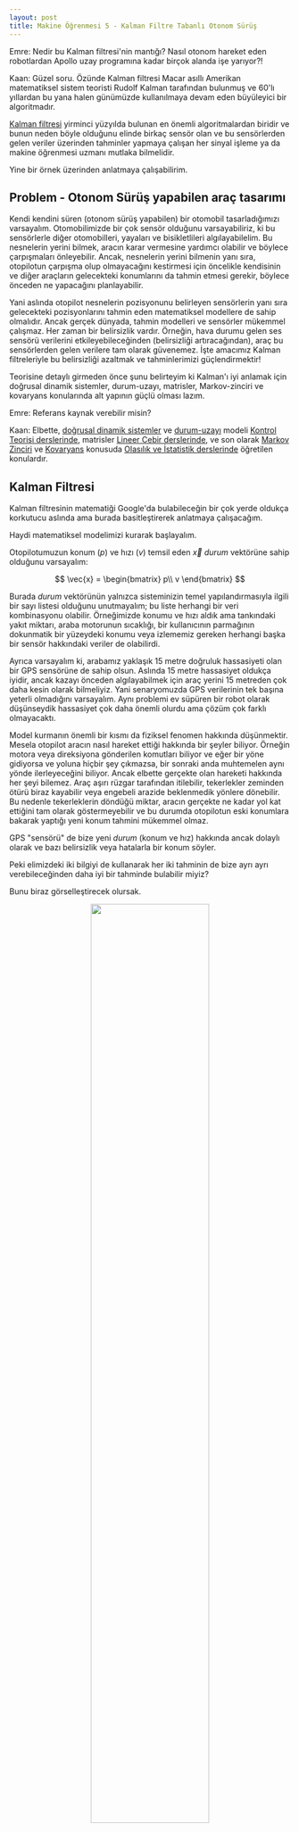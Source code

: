 ```yaml
---
layout: post
title: Makine Öğrenmesi 5 - Kalman Filtre Tabanlı Otonom Sürüş
---
```


Emre: Nedir bu Kalman filtresi'nin mantığı? Nasıl otonom hareket eden robotlardan Apollo uzay programına kadar birçok alanda işe yarıyor?! 

Kaan: Güzel soru. Özünde Kalman filtresi Macar asıllı Amerikan matematiksel sistem teoristi Rudolf Kalman tarafından bulunmuş ve 60'lı yıllardan bu yana halen günümüzde kullanılmaya devam eden büyüleyici bir algoritmadır.

<a href="https://en.wikipedia.org/wiki/Kalman_filter#Underlying_dynamical_system_model">Kalman filtresi</a> yirminci yüzyılda bulunan en önemli algoritmalardan biridir ve bunun neden böyle olduğunu elinde birkaç sensör olan ve bu sensörlerden gelen veriler üzerinden tahminler yapmaya çalışan her sinyal işleme ya da makine öğrenmesi uzmanı mutlaka bilmelidir. 

Yine bir örnek üzerinden anlatmaya çalışabilirim.

## Problem - Otonom Sürüş yapabilen araç tasarımı

Kendi kendini süren (otonom sürüş yapabilen) bir otomobil tasarladığımızı varsayalım. Otomobilimizde bir çok sensör olduğunu varsayabiliriz, ki bu sensörlerle diğer otomobilleri, yayaları ve bisikletlileri algılayabilelim. Bu nesnelerin yerini bilmek, aracın karar vermesine yardımcı olabilir ve böylece çarpışmaları önleyebilir. Ancak, nesnelerin yerini bilmenin yanı sıra, otopilotun çarpışma olup olmayacağını kestirmesi için öncelikle kendisinin ve diğer araçların gelecekteki konumlarını da tahmin etmesi gerekir, böylece önceden ne yapacağını planlayabilir. 

Yani aslında otopilot nesnelerin pozisyonunu belirleyen sensörlerin yanı sıra gelecekteki pozisyonlarını tahmin eden matematiksel modellere de sahip olmalıdır. Ancak gerçek dünyada, tahmin modelleri ve sensörler mükemmel çalışmaz. Her zaman bir belirsizlik vardır. Örneğin, hava durumu gelen ses sensörü verilerini etkileyebileceğinden (belirsizliği artıracağından), araç bu sensörlerden gelen verilere tam olarak güvenemez. İşte amacımız Kalman filtreleriyle bu belirsizliği azaltmak ve tahminlerimizi güçlendirmektir!

Teorisine detaylı girmeden önce şunu belirteyim ki Kalman'ı iyi anlamak için doğrusal dinamik sistemler, durum-uzayı, matrisler, Markov-zinciri ve kovaryans konularında alt yapının güçlü olması lazım.   

Emre: Referans kaynak verebilir misin? 

Kaan: Elbette, <a href="https://en.wikipedia.org/wiki/Linear_dynamical_system">doğrusal dinamik sistemler</a> ve <a href="https://en.wikipedia.org/wiki/State-space_representation">durum-uzayı</a> modeli <a href="https://en.wikipedia.org/wiki/Control_theory">Kontrol Teorisi derslerinde</a>, matrisler <a href="https://math.mit.edu/~gs/linearalgebra/">Lineer Cebir derslerinde</a>, ve son olarak <a href="https://en.wikipedia.org/wiki/Markov_chain">Markov Zinciri</a> ve <a href="https://en.wikipedia.org/wiki/Covariance">Kovaryans</a> konusuda <a href="https://www.cs.ubc.ca/~murphyk/MLbook/"> Olasılık ve İstatistik derslerinde</a> öğretilen konulardır.  

## Kalman Filtresi

Kalman filtresinin matematiği Google'da bulabileceğin bir çok yerde oldukça korkutucu aslında ama burada basitleştirerek anlatmaya çalışacağım. 

Haydi matematiksel modelimizi kurarak başlayalım. 

Otopilotumuzun konum ($p$) ve hızı ($v$) temsil eden $\vec{x}$ *durum* vektörüne sahip olduğunu varsayalım:

$$
\vec{x} = \begin{bmatrix} 
p\\ 
v 
\end{bmatrix}
$$

Burada *durum* vektörünün yalnızca sisteminizin temel yapılandırmasıyla ilgili bir sayı listesi olduğunu unutmayalım; bu liste herhangi bir veri kombinasyonu olabilir. Örneğimizde konumu ve hızı aldık ama tankındaki yakıt miktarı, araba motorunun sıcaklığı, bir kullanıcının parmağının dokunmatik bir yüzeydeki konumu veya izlememiz gereken herhangi başka bir sensör hakkındaki veriler de olabilirdi.

Ayrıca varsayalım ki, arabamız yaklaşık 15 metre doğruluk hassasiyeti olan bir GPS sensörüne de sahip olsun.  Aslında 15 metre hassasiyet oldukça iyidir, ancak kazayı önceden algılayabilmek için araç yerini 15 metreden çok daha kesin olarak bilmeliyiz. Yani senaryomuzda GPS verilerinin tek başına yeterli olmadığını varsayalım. Aynı problemi ev süpüren bir robot olarak düşünseydik hassasiyet çok daha önemli olurdu ama çözüm çok farklı olmayacaktı.

Model kurmanın önemli bir kısmı da fiziksel fenomen hakkında düşünmektir. Mesela otopilot aracın nasıl hareket ettiği hakkında bir şeyler biliyor. Örneğin motora veya direksiyona gönderilen komutları biliyor ve eğer bir yöne gidiyorsa ve yoluna hiçbir şey çıkmazsa, bir sonraki anda muhtemelen aynı yönde ilerleyeceğini biliyor. Ancak elbette gerçekte olan hareketi hakkında her şeyi bilemez. Araç aşırı rüzgar tarafından itilebilir, tekerlekler zeminden ötürü biraz kayabilir veya engebeli arazide beklenmedik yönlere dönebilir. Bu nedenle tekerleklerin döndüğü miktar, aracın gerçekte ne kadar yol kat ettiğini tam olarak göstermeyebilir ve bu durumda otopilotun eski konumlara bakarak yaptığı yeni konum tahmini mükemmel olmaz.

GPS "sensörü" de bize yeni *durum* (konum ve hız) hakkında ancak dolaylı olarak ve bazı belirsizlik veya hatalarla bir konum söyler. 

Peki elimizdeki iki bilgiyi de kullanarak her iki tahminin de bize ayrı ayrı verebileceğinden daha iyi bir tahminde bulabilir miyiz? 

Bunu biraz görselleştirecek olursak.

<p align="center">
<img src="/images/kalman_fig0.png" width="65%" height="65%">
</p>

Dikkat et burada "gerçek" konumun ve hızın ne olduğunu bilmiyoruz. Bu nedenle $x_{t-1}$ *durumuna* ait konumu bile bir olasılık dağılımıyla (öncül dağılım) gösteriyoruz ve en yüksek olasılıkla aracın bu dağılımın beklenen değerinde ($\mu$) olduğunu düşünüyoruz. Figürde gösterdiğim $U$ bilgisi otopilotun bilgisi dahilinde motora giden hızlan/yavaşla komutlarını temsil eden kontrol değişken vektörü, kırmızı dağılım *durum* tahmin denklemleriyle elde ettiğimiz beklenen değeri $x_t$ olan tahmin dağılımı ve mavi dağılımda *ölçüm* (gözlem) tahmin denklemleriyle elde ettiğimiz beklenen değeri $z_t$ olan tahmin dağılımı olsun. Kalman filtresi, durum tahmin olasılık dağılımı ile ve ölçüm tahmin olasılık dağılımını çarparak yeni bir dağılım buluyor.  Bu dağılımın beklenen değeri $x_{est}$ aracın durumu ile ilgili yeni kestirimimiz oluyor ki bu kestirim aslında gerçekte yeni *durumunun* (konum + hız) ne olduğunu her iki tahminden de daha iyidir (yani varyansı durum tahmin dağılımı ve ölçüm tahmin dağılımın varyanslarından küçüktür ve beklenen değeri de optimal kestirimdir). 

Şimdi işin matematiğine biraz daha girelim. *Durum* vektörü tahmin denklemini şöyle kurabiliriz:

$$
\begin{equation} 
\begin{split} 
\color{red}{\mathbf{\hat{x}}_t} &= \mathbf{A} \mathbf{\hat{x}}_{t-1} + \mathbf{B} \color{red}{\vec{\mathbf{u}_t} + \varepsilon_{x}} 
\end{split}  
\end{equation}
$$

$\varepsilon_{x}$'in *durum* vektörü üzerinde bulunduğumuz tahmine ait belirsizliği modelleyen bir hata dağılımı olduğunu söyleyebiliriz ve Kalman filtresinde bu dağılım her zaman Gaussian varsayılır. Dikkat edersen tahminimiz aslında bir doğrusal denklem olarak kuruldu. $A$ ve $B$'de bu doğrusal dinamik denklemde *durum* vektörü $\hat{x}_{t-1}$ ve *kontrol* (dış etken) vektörü $\vec{u_t}$ ile çarpılan doğrusal sistem matrislerini temsil ediyor. 

Emre: Doğrusal sistemlerde bir dağılımın bir katsayı matrisiyle çarpılması ne anlama geliyor?


Kaan: Bunu görsel olarak göstersem daha iyi olur.

<p align="center">
<img src="/images/kalman_fig04.png" width="50%" height="50%">
</p>

Çarpılan matris orijinal dağılımdaki her noktayı alır ve yeni bir yere taşır, ki bu yeni yerler modelimiz doğruysa sistemin bir sonraki zaman adımında bulunacağı stokastik koşulları temsil eder. *Durum* derken burada sistemin fiziksel konumu ve fiziksel hızını kastediyoruz tabi çünkü *durum* vektörümün bu iki parametreyi temsil ediyor. $A$ matrisi ile çarpımdan sonra varyans ve kovaryanslara aslında neler olduğundan birazdan bahsedeceğim. Ama şimdilik bu çarpımın yeni *durum* vektörünün kovaryans matrisini değiştirdiğini görmeni istedim.

Burada bir noktaya daha dikkat, dışarıdan herhangi bir şekilde kontrol edilmeyen sistemlerde kontrol vektörü ($\vec{u}$) ve kontrol matrisi $B$ gözardı edilir. 

Tahmini *durum* kestirimi aynı zamanda *öncül kestirim* diye de isimlendirilir çünkü ölçüm alınmadan önce hesaplanır.

Aynı şekilde ölçüm tahmin denklemini de yazabiliriz.

$$
\begin{equation} 
\begin{split} 
\color{royalblue}{\mathbf{\hat{z}}_t} &= \mathbf{C} \color{red}{\mathbf{\hat{x}}_{t}} + \color{darkorange}{\varepsilon_{z}} 
\end{split}  
\end{equation}
$$

Burada $C$ yine doğrusal tahmin denkleminin katsayısı. Dikkat edersen ölçüm tahmininde girdi olarak *durum* vektör tahmini kullanılıyor ve denkleme ölçüm hatası olasılık dağılımı $\varepsilon_{z}$ 'yi ekliyoruz. Birazdan neden böyle yaptığımız netleşecek. Şimdilik bu hata dağılımının da Gaussian dağılım olduğunu söylemek yeterlidir.

Peki Kalman filtresi bu iki tahmini kullanarak güvenilir $x_{est}$ durum vektörü kestirimini (Kalman tahmini) nasıl yapıyor?

Bunu şöyle gösterebiliriz:

$$
\begin{equation} 
\begin{split} 
\color{yellowgreen}{\mathbf{x}_{est}} &= \color{red}{\mathbf{\hat{x}}_{t}} + \mathbf{K} (\color{royalblue}{\mathbf{z}_t} - \color{royalblue}{\mathbf{\hat{z}}_t}) 
\end{split}  
\end{equation}
$$

Evet, işin sırrı bu ifadede. Bu ifadeye *sonsal kestirim* denilir ve $K$ literatürde Kalman kazancı olarak geçen terimdir. Parantez içinde kalan $z_t - \hat{z}_t$ ise düzeltme terimi diye geçer. Peki tüm bunlar bu ne demek?

Bu denklem bize şunu söylüyor. Elimizde bir yeni *durum* vektörü tahmini $\hat{x}_t$ ve bir de sensörün göstereceği yeni konum tahmini (ölçüm tahmini) $\hat{z}_t$ var. 
Ölçüm tahminimiz ölçümden gelen gözlemle aynıysa o zaman parantez içindeki ifade sıfır olacaktır. Yani *durum* vektörü tahminimize güvenebiliriz. Farkın sıfırdan büyük olduğu zamanlardaysa, *durum* vektörü tahminimizin gözlemden gelen bir düzeltmeye ihtiyacı var demektir. Gözlemle gözleme ait ölçüm tahminimiz arasındaki fark bu düzeltmenin bir ölçüsü olacak. İşte bu farkın ne kadarını hesaba katacağımıza $K$ kalman kazancı karar verir. Kalman kazancı ortaya yeni çıkan bilginin bir ölçüsüdür. Eğer bu farkın ifade ettiği bilgi çoksa o zaman kazanç yüksek olacaktır. Yani ağırlığı artacaktır, aksi durumda küçük olacaktır. 

Kalman burada güzel bir şey yapıyor aslında; kim belirsizliği yüksek bir tahmini başka bir kestirimde yüksek ağırlıkla kullanmak ister ki?

## Doğrusal dinamik sistem modeli

Bu noktada yukarıda ortaya attığımız tahmin denklemlerindeki doğrusal dinamik sistem katsayılarını ($A,B,C$) hesaplama vakti geldi. Artık doğrusal dinamik sistemimizi modellemek için otonom sürüş yapan aracımızın hareket denklemlerini açıkça yazabiliriz. 

Hatırlarsan *durum* vektörümüzü şöyle tanımlamıştık:

$$
\vec{x} = \begin{bmatrix} 
p\\ 
v 
\end{bmatrix}
$$

Bu modeli kullanarak ve GPS'in sadece konum bilgisi $p$'yi raporladığını varsayarak $A,B$ ve $C$'yi hesaplayabiliriz ve bunun için de fiziğin konum ve hız için geçerli genel haraket denklemlerinden yararlanabiliriz. Neydi bizim meşhur sabit ivmeli haraketin hareket denklemleri: 

$$
\begin{split} 
\color{deeppink}{p_t} &= \color{royalblue}{p_{t-1}} + {t} &\color{royalblue}{v_{t-1}} + &\frac{1}{2} \color{darkorange}{a}_t {t}^2 \\ 
\color{deeppink}{v_t} &= &\color{royalblue}{v_{t-1}} + & \color{darkorange}{a}_t {t} 
\end{split}
$$

Bunu matris formunda şöyle yazabiliriz:

$$
\begin{align} 
\color{deeppink}{\mathbf{\hat{x}}_t} &= \begin{bmatrix} 
1 & t \\ 
0 & 1 
\end{bmatrix} \begin{bmatrix} 
p_{t-1}\\ 
v_{t-1} 
\end{bmatrix} +  \begin{bmatrix} 
t^2/2\\ 
t 
\end{bmatrix} a_t + \color{darkorange}{\varepsilon_{t}} 
\end{align}
$$

Ölçüm tahminimizi de şöyle modellemiştik:

$$
\begin{equation} 
\begin{split} 
\color{royalblue}{\mathbf{\hat{z}}_t} &= \mathbf{C} \color{red}{\mathbf{\hat{x}}_{t}} + \color{darkorange}{\varepsilon_{z}} 
\end{split}  
\end{equation}
$$

GPS sensörünün bize sadece konum bilgisi $p$'yi verdiğini varsaydığımıza göre; 

$$
\begin{align} 
\color{royalblue}{\mathbf{\hat{z}}_t} &= \begin{bmatrix} 
1 & 0 
\end{bmatrix} \begin{bmatrix} 
p_{t}\\ 
v_{t} 
\end{bmatrix} + \color{darkorange}{\varepsilon_{z}} 
\end{align}
$$

O zaman $A$, $B$ ve $C$'yi biliyoruz artık:

$$
\begin{align} 
A &= \begin{bmatrix} 
1 & t \\ 
0 & 1 
\end{bmatrix}\\
B &= \begin{bmatrix} 
t^2/2 \\
t \end{bmatrix} \\
C &= \begin{bmatrix} 
1 & 0
\end{bmatrix}

\end{align}
$$

## Kalman Filtre Algoritması

Kalman filtresi özyinelemeli olarak iki adımı tekrar eder; *tahmin* ve ölçümden gelen bilgiyle *güncelleme*. Elimizdeki bilgilerle bir tahmin yapılır ve ardından ölçmeden gelen bilgiyle bir düzeltme güncellemesi. Ardından ortaya çıkan sonsal dağılım bir sonraki adımda öncül dağılım olara kullanılır. Böylece öncül inançlarımız da güncellenmiş olur. 

Buraya Bayesçi felsefeyle ilgili küçük bir not düşeyim; demek ki ön yargılı olmak değil, yeni bilgi geldiğinde bu yargıyı değiştirebilmek büyük kazanç sağlıyormuş!

## Tahmin

İşe varyans ve kovaryansın hesaplanmasıyla başlayabiliriz. 

Öncelikle *durum* vektörü ve ölçüm tahminlerimizde kullandığımız dağılımların varyanslarını yazalım:

$$
\begin{equation}  
\begin{aligned}  
\color{darkorange}{\varepsilon_{x}}  = \mathbf{E}_x &= 
\begin{bmatrix} 
\Sigma_{pp} & \Sigma_{pv} \\ 
\Sigma_{vp} & \Sigma_{vv} \\ 
\end{bmatrix} \\
\color{darkorange}{\varepsilon_{z}}  = \mathbf{E}_z &= \sigma_{z}^2
\end{aligned} 
\end{equation}
$$

*Durum* vektöründe birden fazla rassal değişken olduğu için $E_x$ aslında kovaryans ve ölçüm vektöründe bir rassal değişken olduğu için $E_z$'de gerçekten varyans olacaktır.

Bu bilgiyi kullanarak *durum* vektörü tahmini için elde edeceğimiz kovaryansı şöyle ifade edebiliriz:

$$
\begin{equation} 
\begin{split} 
\color{red}{\mathbf{\hat{\Sigma}_{t}}} = \mathbf{A} \mathbf{\Sigma_{t-1}} \mathbf{A}^T + \color{darkorange}{\mathbf{E}_x} 
\end{split} 
\end{equation} 
$$

### Çıkarım
Bu ifadenin çıkarımı o kadar da zor değil. $x$'in kovaryansını şöyle ifade edersek:

$$
Cov(x) = \Sigma
$$

ve tahmin denkleminde $A\hat{x}_{t-1}$ olduğunu bildiğimize göre, kovaryansın rassal değişkenin bir sabitle çarpımdan sonraki halini şöyle ifade edebiliriz:

$$
\begin{equation} 
\begin{split} 
Cov(\color{firebrick}{\mathbf{A}}x) &= \color{firebrick}{\mathbf{A}} \Sigma \color{firebrick}{\mathbf{A}}^T 
\end{split}  
\end{equation}
$$

Emre: Peki $B$ ve $u$'ya ne oldu?

Kaan: $u$ rassal bir değişken değil, ne olduğunu biliyoruz. O yüzden onun varyansından bahsedilemez. Bir sabitin varyansı gibi varyansını sıfır alıp ihmal ediyoruz.  

Bu aslında klasik olasılık teorisinden bildiğimiz bir çıkarım.

Herneyse, özetle bu ifadede yaptığımız şudur; öncül kovaryansı, $\mathbf{\Sigma_{t-1}}$, hesaplayıp üzerine *durum* vektörümüzün beklenen varyansını ekliyoruz. Bu da bizim tahmini kovaryansımız oluyor.

Şu noktada artık elimizde <span style="color:red">*tahmin denklemleri*</span> var ve bu denklemlerin $A$ ve $B$ katsayılarını varsaydığımız doğrusal dinamik sistemden hesaplayabiliyoruz.

$$
\begin{equation} 
\begin{split} 
\color{red}{\mathbf{\hat{x}}_t} &= \mathbf{A} \mathbf{\hat{x}}_{t-1} + \mathbf{B} \color{red}{\vec{\mathbf{u}_t} + \varepsilon_{x}} 
\end{split}  
\end{equation}
$$

$$
\begin{equation} 
\begin{split} 
\color{red}{\mathbf{\hat{\Sigma}_{t}}} = \mathbf{A} \mathbf{\Sigma_{t-1}} \mathbf{A}^T + \color{darkorange}{\mathbf{E}_x} 
\end{split} 
\end{equation} 
$$

## Ölçümün ardından düzeltme (güncelleme)

Kalman filtresi sensörlerimizin mükemmel olmamasını da hesaba katar. Ölçümden gelen hatanın varyansı Kalman kazancı hesabına girerek oradan da son yaptığımız tahminde bir rol oynar.

Şimdi yapmamız gereken durum vektörü ve ölçüm vektörü tahminlerinin varyansını kullanarak Kalman kazancını yani $K$'yı hesaplamak. 

Peki Kalman kazancı nasıl hesaplanır?

İşte bu biraz daha karmaşık bir iş. Genel fikir olarak hatırlamamız gereken şey şudur; ölçüm hatasının varyansı (yani belirsizlik) ne kadar yüksekse, Kalman kazancının o kadar küçük olması gerekiyor ki ölçüm tahminimizle gerçek gözlem arasındaki fark *durum* vektörü kestirimimizi çok yüksek ağırlıkla etkilemesin. 

Bu durumda ispatına girmeden Kalman kazancını şöyle ifade edebiliriz:

$$
\begin{equation} 
\color{red}{\mathbf{K}_t} = \color{red}{\mathbf{\hat{\Sigma}_t} \color{black}{\mathbf{C}^T} (\color{black}{\mathbf{C}} \color{red}{\mathbf{\hat{\Sigma}_t}} \color{black}{\mathbf{C}^T}} + \color{darkorange}{\mathbf{E}_z})^{-1} 
\end{equation}
$$

Bu ifade gözünü korkutmasın. Bir takım matrisleri çarpıyoruz ama aslında olan şey şudur; ölçüm hatası varyansıda içinde bulunan matris çarpımlarının tersini kovaryans tahminiyle çarpıyoruz. Tersini aldığımız için, ölçümdeki varyans büyüdükçe bu çarpımın değeri küçülecektir. Sonuç olarak ölçümdeki varyans ne kadar büyükse ölçümümüz o kadar az bilgi taşır. Kalman kazancı bu bilginin son kestirim denklemine aktarılmasını sağlar. Bu ifadenin elle çıkarımını kendi kendine yapmanı tavsiye ederim. 

Öyleyse Kalman filtresinin bir sonraki adımı olan güncelleme basamağında <span style="color:red">*güncelleme denklemlerini*</span> kullanarak elde edeceğimiz son *durum* kestirimi $x_{est}$ ve bu kestirimin kovaryansı da şöyle olacaktır;

$$
\begin{equation} 
\begin{split} 
\color{yellowgreen}{\mathbf{\hat{x}}_{est}} &= \color{red}{\mathbf{\hat{x}}_t} & + & \color{red}{\mathbf{K}_t} ( \color{royalblue}{\mathbf{z}_t} – \color{black}{\mathbf{C} \mathbf{\hat{x}}_t} ) 
\end{split} 
\end{equation}
$$

$$
\begin{equation} 
\begin{split} 
\color{yellowgreen}{\mathbf{\Sigma_{est}}} = (I - \color{red}{\mathbf{K}_t} \color{black}{\mathbf{C})} \color{red}{\hat{\Sigma_{t}}} 
\end{split} 
\end{equation} 
$$

Unutma aslında $\color{black}{\mathbf{C} \mathbf{\hat{x}}_t} = \hat{z}_t$'dir. Dikkat et Kalman kazancının büyüklüğü burada devreye giriyor. $K$ burada ölçümden gelen bilginin ağırlıklandırılarak hesaba katılmasını sağlıyor. 

İkinci denklemde de tahmin kovaryansını yine bir takım matrislerle çarpıyoruz. Eğer Kalman kazancından gelen bilgi sıfırsa, o zaman tahmin kovaryansı efektif olarak $I$ birim matrisiyle çarpılıyor. Böyle bir durumda tahminin kovaryansı öncül kovaryansa eşit olmuş oluyor. Yani yeni bir bilgi kazanmamış oluyoruz. Böylece Bayesçi bakış açısından öncül inancımızı güncellememize de gerek yok demektir. 

Bir kez daha hatırlatayım. Elde ettiğimiz *durum* vektörü tahmini ve kovaryans tahmini bir sonraki adımda öncül bilgi olarak kullanılacak. Yani burada yine Bayesçi yaklaşımı kullanıyoruz. Elde ettiğimiz sonsal dağılım bir sonraki adımda öncül dağılım olarak kullanılıyor. Filtre yinelemeli olarak çalışmaya devam ediyor ve böylece yeni bilgi geldikçe kestirimlerimizin hata varyansı minimuma iniyor. 

## Kalman Filtresi Bilgi Akışı ve Bayesçi Yaklaşım

Diğer yandan şunu da söylemeden geçmeyeyim ki Kalman filtresi en basit dinamik Bayes ağlarından biridir. Durumların gerçek değerlerini gelen ölçümler ve matematik modelimizi kullanarak özyinelemeli olarak hesaplayıp durur. Böylece özyinelemeli Bayesçi kestirimimiz de sonsal dağılımı aynı şekilde tahmin edip durur. Özyinelemeli Bayesçi kestirimde gerçek durum gözlemlenemeyen bir Markov süreci olarak kabul edilir. Yani ölçümler saklı Markov modelimizin gözlemlenebilen durumları gibi düşünülür ancak bu kez Saklı Markov Model'inin aksine ayrık zaman değil sürekli zaman denklemleri ile çalışılır. Daha öncede söylediğim gibi gerçek durum $t$ anında olasılıksal olarak sadece kendinden bir önceki ($t-1$ anındaki) duruma koşulludur ve daha önceki durumlardan bağımsızdır. Bunu matematiksel olarak şöyle ifade ederiz:

$$
p(x_t|x_{0},...,x_{N-1} ) = p(x_t|x_{t-1})
$$

ve Markov zincirini de şöyle görselleştiririz:

<p align="center">
<img src="/images/markovChain.png" width="40%" height="40%">
</p>

Bu özyinelemeli çalışmayı bilgi akışı biçiminde de görselleştirebiliriz:

<p align="center">
<img src="/images/kalman_fig01.png" width="85%" height="85%">
</p>

Kalman filtresini Bayesçi stokastik bakış açısından ele alıp olasılık teorisi bakımından neler olduğuna biraz daha detaylı gireceğim. Ama şimdilik kafa karıştırmamak için bu kadar yeterli diyerek yukarıda konuştuklarımız kodlayalım bakalım neler göreceğiz. 

## Algoritmayı Kodlama

```python
import numpy as np
import matplotlib.pyplot as plt
from math import *


# gaussian cizdiren yardimci fonksiyon tanimi
def gaussianpdf(ortalama, varyans, x):
    katsayi = 1.0 / sqrt(2.0 * pi *varyans)
    ustel = exp(-0.5 * (x-ortalama) ** 2 / varyans)
    return katsayi * ustel

# meta degiskenleri ilklendirelim
T = 15 # toplam surus suresi
dt = .1 # ornekleme periyodu

# Bayesci olmayan konum kestirimini hareketli-ortalama ile hesapladigimizi varsayalim
# asagidaki fonksiyon 5 uzunlugunda bir `window` kullanarak girdi olarak gelen sinyalin hareketli ortalamasini alir
har_ort_uzunluk = 5
def smooth(x,window_len=har_ort_uzunluk):
    s=np.r_[x[window_len-1:0:-1],x,x[-2:-window_len-1:-1]]
    w=np.ones(window_len,'d')
    y=np.convolve(w/w.sum(),s,mode='valid')
    return y

# katsayi matrislerini tanimlayalim (dogrusal dinamik sistem katsayi matrisleri)
A = np.array([[1, dt], [0, 1]])  # durum gecis matrisi - aracin beklenen konum ve hizlarini temsilen
B = np.array([dt**2/2, dt]).reshape(2,1) # giris kontrol matrisi - giriste kontrollu olarak verilen ivmenin beklenen etkisini temsilen
C = np.array([1, 0]).reshape(1, 2) # gozlem matrisi - tahmin edilen durum elimizdeyken beklenen gozlemleri (olabilirlik) temsilen

# ana degiskenleri tanimlayalim
u=1.5 # ivmenin buyuklugu
OP_x=np.array([0,0]).reshape(2,1) # konum ve hizi temsil eden durum vektoru ilklendirme
OP_x_kest = OP_x # aracin ilklendirme esnasindaki durum kestirimi
OP_ivme_gurultu_buyuklugu = 0.05; # surec gurultusu - ivmenin standart deviasyonu - [m/s^2]
gozlem_gurultu_buyuklugu = 15;  # olcum gurultusu - otopilotun sensor olcum hatalari - [m]
Ez = gozlem_gurultu_buyuklugu**2; # olcum hatasini kovaryans matrisine cevirelim
Ex = np.dot(OP_ivme_gurultu_buyuklugu**2,np.array([[dt**4/4, dt**3/2], [dt**3/2, dt**2]])) # surec gurultusunu kovaryans matrisine cevirelim 
P = Ex; # ilk arac konum varyansinin kestirimi (kovaryans matrisi)

# sonuc degiskenlerini ilklendirelim
OP_konum = [] # aracin gercek konum vektoru
OP_hiz = [] # aracin gercek hiz vektoru
OP_konum_gozlem = [] # otopilotun gozlemledigi konum vektoru

# dt adimlariyla 0 dan T ye kadar simulasyonu calistiralim
for  t in np.arange(0, T, dt):

  # her bir adim icin aracin gercek durumunu hesaplayalim
  OP_ivme_gurultusu = np.array([[OP_ivme_gurultu_buyuklugu * i for i in np.array([(dt*2/2)*np.random.randn() , dt*np.random.randn()]).reshape(2,1)]]).reshape(2,1)
  OP_x = np.dot(A, OP_x)  + np.dot(B, u) +  OP_ivme_gurultusu

  # otopilotun gozlemledigi (olctugu) gurultulu konum vektorunu olusturalim
  gozlem_gurultusu = gozlem_gurultu_buyuklugu * np.random.randn()
  OP_z = np.dot(C, OP_x) + gozlem_gurultusu

  # konum, hiz ve gozlemleri cizdirmek icin vektor seklinde saklayalim 
  OP_konum.append(float(OP_x[0]))
  OP_hiz.append(float(OP_x[1]))
  OP_konum_gozlem.append(float(OP_z[0]))

# aracin gercek ve otopilot tarafindan gozlemlenen konumlarini cizdirelim
plt.plot(np.arange(0, T, dt), OP_konum, color='red', label='gercek konum')
plt.plot(np.arange(0, T, dt), OP_konum_gozlem, color='black', label='gozlenen konum')

# Kalman filtresi yerine klasik istatistik uygulayip Hareketli-Ortalama alan otopilotun tahmin ettigi konum
plt.plot(np.arange(0, T, dt), smooth(np.array(OP_konum_gozlem)[:-(har_ort_uzunluk-1)]), color='green', label='Klasik istatistik tahmini')
plt.ylabel('Konum [m]')
plt.xlabel('Zaman [s]')

plt.legend()
plt.show()

# Kalman Filtresi

# kestirim degiskenlerini ilklendirelim
OP_konum_kest = [] #otopilot pozisyon kestirimi
OP_hiz_kest = [] # otopilot hiz kestirimi
OP_x=np.array([0,0]).reshape(2,1) # otopilot durum vektorunu yeniden ilklendir
P_kest = P
P_buyukluk_kest = []
durum_tahmin = []
varyans_tahmin = []

for z in OP_konum_gozlem:
  
  # tahmin adimi

  # yeni durum tahminimizi hesaplayalim
  OP_x_kest = np.dot(A, OP_x_kest)  + np.dot(B, u)
  durum_tahmin.append(OP_x_kest[0])

  # yeni kovaryansi tahminini hesaplayalim
  P = np.dot(np.dot(A,P), A.T) + Ex
  varyans_tahmin.append(P)

  # guncelleme adimi
  
  # Kalman kazancini hesaplayalim
  K = np.dot(np.dot(P, C.T), np.linalg.inv(Ez + np.dot(C, np.dot(P, C.T))))

  # durum kestirimini guncelleyelim
  z_tahmin= z - np.dot(C, OP_x_kest)
  OP_x_kest = OP_x_kest + np.dot(K, z_tahmin)

  # kovaryans kestirimini guncelleyelim
  I = np.eye(A.shape[1])
  P = np.dot(np.dot(I - np.dot(K, C), P), (I - np.dot(K, C)).T) + np.dot(np.dot(K, Ez), K.T)

  #  otopilotun konum, hiz ve kovaryans tahminlerini vektorel olarak saklayalim 
  OP_konum_kest.append(np.dot(C, OP_x_kest)[0])
  OP_hiz_kest.append(OP_x_kest[1])
  P_buyukluk_kest.append(P[0])
 
plt.plot(np.arange(0, T, dt), OP_konum, color='red', label='gercek konum')
plt.plot(np.arange(0, T, dt), OP_konum_gozlem, color='black', label='gozlenen konum')
plt.plot(np.arange(0, T, dt), OP_konum_kest, color='blue', label='Bayesci Kalman tahmini')
plt.ylabel('Konum [m]')
plt.xlabel('Zaman [s]')
plt.legend()
plt.show()

# konumun mumkun olan araligini tanimlayalim
x_axis = np.arange(OP_x_kest[0]-gozlem_gurultu_buyuklugu*1.5, OP_x_kest[0]+gozlem_gurultu_buyuklugu*1.5, dt) 

# Kalman durum tahmin dagilimini bul
mu1 = OP_x_kest[0]
sigma1 = P[0][0]

print("Ortalama karesel hata: ", sigma1)

# durum tahmin dagilimini hesaplayalim
g1 = []
for x in x_axis:
    g1.append(gaussianpdf(mu1, sigma1, x))

# durum tahmin dagilimini cizdir
y=np.dot(g1,1/np.max(g1))
plt.plot(x_axis, y, label='sonsal tahmin dağılımı')
print(np.mean(x_axis))
print(OP_konum[-1])

# gozlemi dagilimini bul
mu2 = OP_konum_gozlem[-1]
sigma2 = gozlem_gurultu_buyuklugu

# gozlem dagilimini hesaplayalim
g2 = []
for x in x_axis:
    g2.append(gaussianpdf(mu2, sigma2, x))

# gozlem dagilimini cizdir
y=np.dot(g2,1/np.max(g2))
plt.plot(x_axis, y, label='gözlem dağılımı')

# gercek pozisyonu cizdir
plt.axvline(OP_konum[-1], 0.05, 0.95, color='red', label='gercek konum')
plt.legend(loc='upper left')
plt.xlabel('Konum [m]')
plt.ylabel('Olasılık Yoğunluk Fonksiyonu')
plt.show()
```
Kalman filtresinin yukarıdaki simülasyonunu çalıştırırsak şöyle bir çıktı elde ederiz:

<p align="center">
<img src="/images/kalman_fig02.png" width="75%" height="75%">
</p>

Örnekte sadece Kalman filtresi değil, bir de Kalman yerine klasik istatistik yöntemlerinden birini ele aldık. Birçok klasik istatistik yöntemi uygulanabilir ama karşılaştırmak için literatürde sıkça kullanılan hareketli ortalama (moving average) filtresini kullandık. 

Son olarak Kalman filtresinin yaptığı son tahminin dağılımına bakalım. Gördüğün üzere gözlem dağılımının (GPS'ten gelen veriler) ortalaması gerçek konuma uzak olmasına rağmen, tahmini durumun konum dağılımının ortalaması gerçek konuma çok yakın çıkmış (tahminlerimizin ortalama karesel hatası yukarıdaki simülasyon parametreleri ile 0.274 metre!).  

<p align="center">
<img src="/images/kalman_fig03.png" width="75%" height="75%">
</p>

## ileri Seviye Konular ve Gerçek Hayat

Yukarıda Kalman kazancından bahsettim ve direk tanımlayan ifadeyi verdim ama nasıl çıkarıldığını söylemedim. Kalman kazancının nasıl çıkarıldığını merak ettiysen şöyle bir ipucu verebilirim: Durum tahmininin hata kovaryansını matris formunda yazarsan ve bu matrisin izinin (trace), $Tr[\color{red}{\mathbf{\hat{\Sigma}_{t\|t}}}]$, Kalman kazancına göre türevini alarak türevi minimize etmeye çalışırsan, buradan $\color{red}{K_t}$'yi çekerek çıkarımını yapabilirsin. Unutma kovaryans matrisinin izi, yani diyagoneldeki elemanları bize ortalama karesel hatayı (<a href="https://tr.qwe.wiki/wiki/Mean_squared_error">mean squared error- MSE</a>) veriyordu ve biz de bu hatayı minimize etmeye çalışıyoruz. İlle çıkarımın nasıl yapıldığına başka bir kaynaktan bakmak istersen MIT'de yayınlanan <a href="http://web.mit.edu/kirtley/kirtley/binlustuff/literature/control/Kalman%20filter.pdf">Kalman filtresini</a> anlatan bu kaynakta bulabilirsin.  

Bir başka teorik bakış açısından, Kalman filtresinin ana varsayımı alttaki sistemin doğrusal dinamik bir sistem olduğudur ve Kalman filtresi hata ve ölçüm rassal değişkenleri Gaussian dağılıma (sıklıkla çok değişkenli Gaussian dağılımı) sahip olduğunda teorik olarak optimal filtredir. Sistemin öncülü olan Gaussian dağılımı tahmin yaparken kullandığımız doğrusal dönüşümlerden sonra da yine Gaussian kalmaya devam eder. Bu nedenle Kalman filtresi yakınsar. Ancak aklına şöyle bir soru gelebilir: Peki üzerinde çalıştığımız dinamik sistem doğrusal değilse ne olacak?  

O zaman doğrusal dönüşüm yerine doğrusal olmayan fonksiyonlar kullanmamız gerekecek. Doğrusal olmayan dönüşümler öncül olarak varsaydığımız Gaussian dağılımını bilmediğimiz bir dağılıma dönüştürebilir. Böyle durumların etrafından dolaşmak için "genişletilmiş Kalman filtreleri" geliştirilmiştir. Genişletilmiş Kalman'da doğrusal olmayan fonksiyonumuz halihazırdaki durum tahmin kestiriminin beklenen değeri civarında doğrusallaştırılır. 

<p align="center">
<img src="/images/kalman_fig05.png" width="50%" height="50%">
</p>

Bu figür <a href="https://www.mathworks.com/help/fusion/ug/extended-kalman-filters.html">Mathworks</a>'ten alınmıştır.


Doğrusal olmanan dinamik sistem artık aşağıdaki şekilde modellenir:

$$
\hat{x}_{t} = f(\hat{x}_{t-1}, u_t) + \varepsilon_{x} \\
z_t = g(\hat{x}_{t}) + \varepsilon_{z}
$$

Bu sistemin doğrusallaştırılabilmesi için aşağıdaki Jakobyan matrislerinin hesaplanması gerekir.

$$
F = \left[ \frac{\partial f}{\partial x} \right ] _{\hat{x}_{t-1}, u_t}, G = \left[ \frac{\partial f}{\partial x} \right ] _{\hat{x}_{t-1}}
$$

Burada artık şunu söylemem lazım ki, gerçek hayatta bu Jakobyenlerdeki kısmi türevleri analitik olarak bulup hesaplamak zordur ve her zaman mümkün olmayabilir. Numerik olarak hesaplamak da yine işlemsel olarak karmaşıktır. Bir diğer yandan genişletilmiş Kalman filtresi sadece türevi alınabilen modellerde çalışır ve sistem yüksek derecede doğrusal olmayan bir modele sahipse artık optimal olmaktan da çıkar.


Kalman filtresiyle çözmenin artık makul ya da mümkün olmadığı durumlarda yardımımıza 1940'lı yılların nükleer fizik çalışmalarından mühendislik dünyasına yavaşça sızıp gelen yeni ve meşhur başka bir algoritma koşar; <a href="https://en.wikipedia.org/wiki/Monte_Carlo_method">Monte Carlo yakınsaması</a>. 90'lı yıllardan günümüze kadar doğrusal-, parametrik- ve Gaussian- olmayan dinamik sistemlerin modellenmesinde başarıyla kullanılmaktadır. Monte Carlo filtreleme de yine bu yüzyıl içinde bulunmuş en önemli algoritmalardan biridir! İlerleyen yazılarda ona da geleceğim.

## İşlem Karmaşıklığı

Kalman filtrelemenin Markov özelliği halihazırdaki *durumdan* bir önceki *durumdan* geride kalan geçmişle ilgilenmememizi sağlar. Bu nedenle KF algoritmaları hem bellek bakımından avantajlı hem de hızlıdırlar. Bu da Kalman filtresini gömülü sistemler için güzel bir aday haline getirir. Aynı problemi çözmeye aday Yapay Sinir Ağları gibi yöntemler hem çok uzun geçmiş veriye ihtiyaç duyabilir hem de işlemsel olarak çok daha karmaşık olabilir. Bu da daha çok bellek ve işlem gücü demektir. Bu nedenle gömülü sistemlerde pek tercih edilmezler. 

## Referanslar
1. <a href="https://www.cs.ubc.ca/~murphyk/MLbook/">Machine Learning: A Probabilistic Perspective</a>
2. <a href="http://web.mit.edu/kirtley/kirtley/binlustuff/literature/control/Kalman%20filter.pdf">Tutorial: The Kalman Filter</a>
3. <a href="https://arxiv.org/pdf/1910.03558.pdf">A Step by Step Mathematical Derivation and Tutorial on Kalman Filters</a>

<p align="center">
<img src="https://hitcounter.pythonanywhere.com/count/tag.svg" alt="Hits">
</p> 
